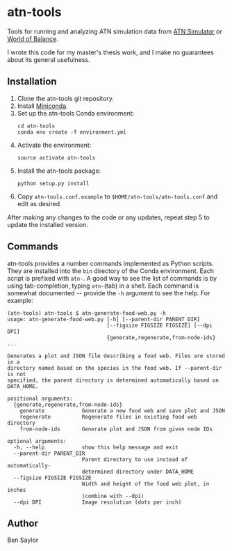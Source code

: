 # atn-tools

Tools for running and analyzing ATN simulation data
from [ATN Simulator](https://github.com/brsaylor/atn-simulator) or
[World of Balance](https://github.com/worldofbalance/wob-server).

I wrote this code for my master's thesis work,
and I make no guarantees about its general usefulness.

## Installation

1. Clone the atn-tools git repository.
2. Install [Miniconda](https://conda.io/miniconda.html).
3. Set up the atn-tools Conda environment:
    ```
    cd atn-tools
    conda env create -f environment.yml
    ```
4. Activate the environment:
    ```
    source activate atn-tools
    ```
5. Install the atn-tools package:
    ```
    python setup.py install
    ```
6. Copy `atn-tools.conf.example` to `$HOME/atn-tools/atn-tools.conf`
   and edit as desired.

After making any changes to the code or any updates,
repeat step 5 to update the installed version.

## Commands

atn-tools provides a number commands implemented as Python scripts.
They are installed into the `bin` directory of the Conda environment.
Each script is prefixed with `atn-`.
A good way to see the list of commands is by using tab-completion,
typing `atn-`(tab) in a shell.
Each command is somewhat documented -- provide the `-h` argument to see the help.
For example:

```
(atn-tools) atn-tools $ atn-generate-food-web.py -h
usage: atn-generate-food-web.py [-h] [--parent-dir PARENT_DIR]
                                [--figsize FIGSIZE FIGSIZE] [--dpi DPI]
                                {generate,regenerate,from-node-ids} ...

Generates a plot and JSON file describing a food web. Files are stored in a
directory named based on the species in the food web. If --parent-dir is not
specified, the parent directory is determined automatically based on
DATA_HOME.

positional arguments:
  {generate,regenerate,from-node-ids}
    generate            Generate a new food web and save plot and JSON
    regenerate          Regenerate files in existing food web directory
    from-node-ids       Generate plot and JSON from given node IDs

optional arguments:
  -h, --help            show this help message and exit
  --parent-dir PARENT_DIR
                        Parent directory to use instead of automatically-
                        determined directory under DATA_HOME
  --figsize FIGSIZE FIGSIZE
                        Width and height of the food web plot, in inches
                        (combine with --dpi)
  --dpi DPI             Image resolution (dots per inch)
```

## Author

Ben Saylor
